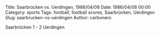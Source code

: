Title: Saarbrücken vs. Uerdingen, 1986/04/08
Date: 1986/04/08 00:00
Category: sports
Tags: football, football scores, Saarbrücken, Uerdingen
Slug: saarbrucken-vs-uerdingen
Author: carbonero


Saarbrücken 1 - 2 Uerdingen
